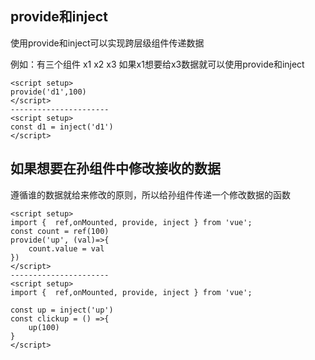 ## provide和inject

使用provide和inject可以实现跨层级组件传递数据

例如：有三个组件 x1 x2 x3 如果x1想要给x3数据就可以使用provide和inject

``` vue
<script setup>
provide('d1',100)
</script>
----------------------
<script setup>
const d1 = inject('d1')
</script>
```

## 如果想要在孙组件中修改接收的数据

遵循谁的数据就给来修改的原则，所以给孙组件传递一个修改数据的函数

``` vue
<script setup>
import {  ref,onMounted, provide, inject } from 'vue';
const count = ref(100)
provide('up', (val)=>{
    count.value = val
})
</script>
----------------------
<script setup>
import {  ref,onMounted, provide, inject } from 'vue';

const up = inject('up')
const clickup = () =>{
    up(100)
}
</script>
```

